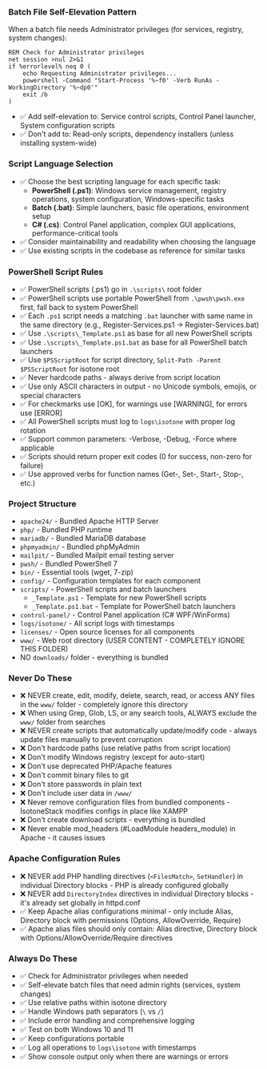 ### Batch File Self-Elevation Pattern
When a batch file needs Administrator privileges (for services, registry, system changes):
```batch
REM Check for Administrator privileges
net session >nul 2>&1
if %errorlevel% neq 0 (
    echo Requesting Administrator privileges...
    powershell -Command "Start-Process '%~f0' -Verb RunAs -WorkingDirectory '%~dp0'"
    exit /b
)
```
- ✅ Add self-elevation to: Service control scripts, Control Panel launcher, System configuration scripts
- ✅ Don't add to: Read-only scripts, dependency installers (unless installing system-wide)

### Script Language Selection
- ✅ Choose the best scripting language for each specific task:
  - **PowerShell (.ps1)**: Windows service management, registry operations, system configuration, Windows-specific tasks
  - **Batch (.bat)**: Simple launchers, basic file operations, environment setup
  - **C# (.cs)**: Control Panel application, complex GUI applications, performance-critical tools
- ✅ Consider maintainability and readability when choosing the language
- ✅ Use existing scripts in the codebase as reference for similar tasks

### PowerShell Script Rules
- ✅ PowerShell scripts (.ps1) go in `.\scripts\` root folder
- ✅ PowerShell scripts use portable PowerShell from `.\pwsh\pwsh.exe` first, fall back to system PowerShell
- ✅ Each `.ps1` script needs a matching `.bat` launcher with same name in the same directory (e.g., Register-Services.ps1 → Register-Services.bat)
- ✅ Use `.\scripts\_Template.ps1` as base for all new PowerShell scripts
- ✅ Use `.\scripts\_Template.ps1.bat` as base for all PowerShell batch launchers
- ✅ Use `$PSScriptRoot` for script directory, `Split-Path -Parent $PSScriptRoot` for isotone root
- ✅ Never hardcode paths - always derive from script location
- ✅ Use only ASCII characters in output - no Unicode symbols, emojis, or special characters
- ✅ For checkmarks use [OK], for warnings use [WARNING], for errors use [ERROR]
- ✅ All PowerShell scripts must log to `logs\isotone` with proper log rotation
- ✅ Support common parameters: -Verbose, -Debug, -Force where applicable
- ✅ Scripts should return proper exit codes (0 for success, non-zero for failure)
- ✅ Use approved verbs for function names (Get-, Set-, Start-, Stop-, etc.)

### Project Structure
- `apache24/` - Bundled Apache HTTP Server
- `php/` - Bundled PHP runtime
- `mariadb/` - Bundled MariaDB database
- `phpmyadmin/` - Bundled phpMyAdmin
- `mailpit/` - Bundled Mailpit email testing server
- `pwsh/` - Bundled PowerShell 7
- `bin/` - Essential tools (wget, 7-zip)
- `config/` - Configuration templates for each component
- `scripts/` - PowerShell scripts and batch launchers
  - `_Template.ps1` - Template for new PowerShell scripts
  - `_Template.ps1.bat` - Template for PowerShell batch launchers
- `control-panel/` - Control Panel application (C# WPF/WinForms)
- `logs/isotone/` - All script logs with timestamps
- `licenses/` - Open source licenses for all components
- `www/` - Web root directory (USER CONTENT - COMPLETELY IGNORE THIS FOLDER)
- NO `downloads/` folder - everything is bundled

### Never Do These
- ❌ NEVER create, edit, modify, delete, search, read, or access ANY files in the `www/` folder - completely ignore this directory
- ❌ When using Grep, Glob, LS, or any search tools, ALWAYS exclude the `www/` folder from searches
- ❌ NEVER create scripts that automatically update/modify code - always update files manually to prevent corruption
- ❌ Don't hardcode paths (use relative paths from script location)
- ❌ Don't modify Windows registry (except for auto-start)
- ❌ Don't use deprecated PHP/Apache features
- ❌ Don't commit binary files to git
- ❌ Don't store passwords in plain text
- ❌ Don't include user data in `/www/`
- ❌ Never remove configuration files from bundled components - IsotoneStack modifies configs in place like XAMPP
- ❌ Don't create download scripts - everything is bundled
- ❌ Never enable mod_headers (#LoadModule headers_module) in Apache - it causes issues

### Apache Configuration Rules
- ❌ NEVER add PHP handling directives (`<FilesMatch>`, `SetHandler`) in individual Directory blocks - PHP is already configured globally
- ❌ NEVER add `DirectoryIndex` directives in individual Directory blocks - it's already set globally in httpd.conf
- ✅ Keep Apache alias configurations minimal - only include Alias, Directory block with permissions (Options, AllowOverride, Require)
- ✅ Apache alias files should only contain: Alias directive, Directory block with Options/AllowOverride/Require directives

### Always Do These
- ✅ Check for Administrator privileges when needed
- ✅ Self-elevate batch files that need admin rights (services, system changes)
- ✅ Use relative paths within isotone directory
- ✅ Handle Windows path separators (`\` vs `/`)
- ✅ Include error handling and comprehensive logging
- ✅ Test on both Windows 10 and 11
- ✅ Keep configurations portable
- ✅ Log all operations to `logs\isotone` with timestamps
- ✅ Show console output only when there are warnings or errors